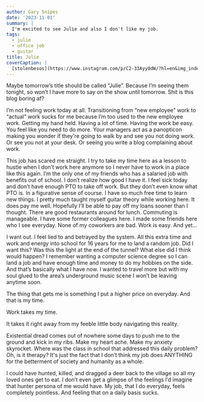 ```yaml
---
author: Gary Snipes
date: '2023-11-01'
summary: |
  I'm excited to see Julie and also I don't like my job. 
tags: 
  - julie
  - office job
  - guitar
title: Julie
coverCaption: |
  [stolenbesos](https://www.instagram.com/p/C2-33Ayy0dW/?hl=en&img_index=1) via IG
---
```


Maybe tomorrow’s title should be called “Julie”. Because I’m seeing them tonight, so won’t I have more to say on the show until tomorrow. Shit is this blog boring af? 

I’m not feeling work today at all. Transitioning from “new employee” work to “actual” work sucks for me because I’m too used to the new employee work. Getting my hand held. Having a lot of time. Having the work be easy. You feel like you need to do more. Your managers act as a panopticon making you wonder if they're going to walk by and see you not doing work. Or see you not at your desk. Or seeing you write a blog complaining about work. 

This job has scared me straight. I try to take my time here as a lesson to hustle when I don’t work here anymore so I never have to work in a place like this again. I’m the only one of my friends who has a salaried job with benefits out of school. I don’t realize how good I have it. I feel sick today and don’t have enough PTO to take off work. But they don’t even know what PTO is. In a figurative sense of course. I have so much free time to learn new things. I pretty much taught myself guitar theory while working here. It does pay me well. Hopefully I’ll be able to pay off my loans sooner than I thought. There are good restaurants around for lunch. Commuting is manageable. I have some former colleagues here. I made some friends here who I see everyday. None of my coworkers are bad. Work is easy. And yet…

I want out. I feel lied to and betrayed by the system. All this extra time and work and energy into school for 16 years for me to land a random job. Did I want this? Was this the light at the end of the tunnel? What else did I think would happen? I remember wanting a computer science degree so I can land a job and have enough time and money to do my hobbies on the side. And that’s basically what I have now. I wanted to travel more but with my soul glued to the area’s underground music scene I won’t be leaving anytime soon. 

The thing that gets me is something I put a higher price on everyday. And that is my time. 

Work takes my time. 

It takes it right away from my feeble little body navigating this reality. 

Existential dread comes out of nowhere some days to push me to the ground and kick in my ribs. Make my heart ache. Make my anxiety skyrocket. Where was the class in school that addressed this daily problem? Oh, is it therapy? It's just the fact that I don’t think my job does ANYTHING for the betterment of society and humanity as a whole. 

I could have hunted, killed, and dragged a deer back to the village so all my loved ones get to eat. I don’t even get a glimpse of the feelings I’d imagine that hunter persona of me would have. My job, that I do everyday, feels completely pointless. And feeling that on a daily basis sucks. 


